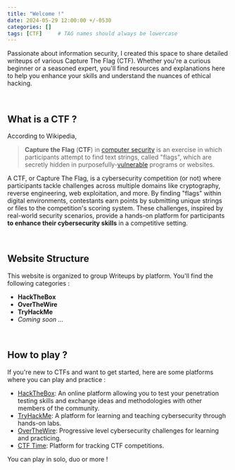 ```yaml
---
title: "Welcome !"
date: 2024-05-29 12:00:00 +/-0530
categories: []
tags: [CTF]     # TAG names should always be lowercase
---
```


Passionate about information security, I created this space to share detailed writeups of various Capture The Flag (CTF). Whether you're a curious beginner or a seasoned expert, you'll find resources and explanations here to help you enhance your skills and understand the nuances of ethical hacking.

<br>

## What is a CTF ?

According to Wikipedia, 

>**Capture the Flag** (**CTF**) in [computer security](https://en.wikipedia.org/wiki/Computer_security "Computer security") is an exercise in which participants attempt to find text strings, called "flags", which are secretly hidden in purposefully-[vulnerable](https://en.wikipedia.org/wiki/Vulnerability_(computing) "Vulnerability (computing)") programs or websites.

A CTF, or Capture The Flag, is a cybersecurity competition (or not) where participants tackle challenges across multiple domains like cryptography, reverse engineering, web exploitation, and more. By finding "flags" within digital environments, contestants earn points by submitting unique strings or files to the competition's scoring system. These challenges, inspired by real-world security scenarios, provide a hands-on platform for participants **to enhance their cybersecurity skills** in a competitive setting.

<br>

## Website Structure

This website is organized to group Writeups by platform. You'll find the following categories :

- **HackTheBox**
- **OverTheWire**
- **TryHackMe**
- *Coming soon ...*

<br>

## How to play ?

If you're new to CTFs and want to get started, here are some platforms where you can play and practice :

- [HackTheBox](https://www.hackthebox.eu/): An online platform allowing you to test your penetration testing skills and exchange ideas and methodologies with other members of the community.
- [TryHackMe](https://tryhackme.com/): A platform for learning and teaching cybersecurity through hands-on labs.
- [OverTheWire](https://overthewire.org/): Progressive level cybersecurity challenges for learning and practicing.
- [CTF Time](https://ctftime.org/): Platform for tracking CTF competitions.

You can play in solo, duo or more ! 
<br>
